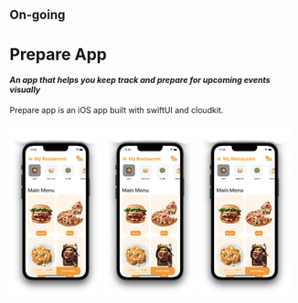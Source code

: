 ## On-going

# Prepare App
#### _An app that helps you keep track and prepare for upcoming events visually_

Prepare app is an iOS app built with swiftUI and cloudkit.

<p float="left">
  <img src="https://github.com/crorsavir54/foodmenu/blob/main/screenshots/MenuScreen.png" width="32%" />
  <img src="https://github.com/crorsavir54/foodmenu/blob/main/screenshots/MenuScreen.png" width="32%" /> 
  <img src="https://github.com/crorsavir54/foodmenu/blob/main/screenshots/MenuScreen.png" width="32%" />
</p>

